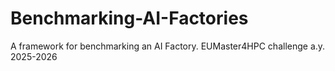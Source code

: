 # Benchmarking-AI-Factories
A framework for benchmarking an AI Factory. EUMaster4HPC challenge a.y. 2025-2026
